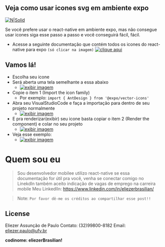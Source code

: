 ## Veja como usar icones svg em ambiente expo

[![N|Solid](https://cldup.com/dTxpPi9lDf.thumb.png)](https://nodesource.com/products/nsolid)

Se você prefere usar o react-native em ambiente expo, mas não consegue usar icones siga esse passo a passo e você conseguirá fácil, fácil.

- Acesse a seguinte documentação que contém todos os icones do react-native para expo ``(só clicar na imagem)``
 [![clique aqui](https://miro.medium.com/max/476/1*GJH5UaZjAV8Ql_vZcmMy-Q.png)](https://icons.expo.fyi/)

## Vamos lá!

- Escolha seu icone
- Será aberta uma tela semelhante a essa abaixo
    - [![exibir imagem](https://drive.google.com/file/d/1e6hJqVkQyYXlQIFfHLWPIQiFjSZQm0kd/view?usp=share_link)](https://drive.google.com/file/d/1e6hJqVkQyYXlQIFfHLWPIQiFjSZQm0kd/view?usp=share_link)
- Copie o item 1 (Import the icon family)
    - Por exemplo: 
 ``` import { AntDesign } from '@expo/vector-icons' ```
- Abra seu VisualStudioCode e faça a importação para dentro de seu projeto normalmente
    - [![exibir imagem](https://drive.google.com/file/d/1BkgFQe1vR0Cfq4iQ0OMBwXtHLEITBWgW/view?usp=share_link)](https://drive.google.com/file/d/1BkgFQe1vR0Cfq4iQ0OMBwXtHLEITBWgW/view?usp=share_link)
- E pra renderizar(exibir) seu icone basta copiar o item 2 (Render the component) e colar no seu projeto
    -   [![exibir imagem](https://drive.google.com/file/d/1v5Ce-cm-zD4kURRZzbEk_E1NA9jvvTSU/view?usp=share_link)](https://drive.google.com/file/d/1v5Ce-cm-zD4kURRZzbEk_E1NA9jvvTSU/view?usp=share_link)
- Veja esse exemplo:
    - [![exibir imagem](https://drive.google.com/file/d/17zbWugI6JBUHA_b4GfBPY1kB02sjCPbE/view?usp=share_link)](https://drive.google.com/file/d/17zbWugI6JBUHA_b4GfBPY1kB02sjCPbE/view?usp=share_link)   
 # Quem sou eu

> Sou desenvolvedor mobilee utilizo react-native 
> se essa documentação for útil pra você, venha se conectar comigo no LinekdIn
> também aceito indicação de vagas de emprego na carreira mobile
>Meu LinkedlIn: https://www.linkedin.com/in/eliezerbrasilian/

> Note: `Por favor dê-me os créditos ao compartilhar esse post!!`


## License

Eliezer Assunção de Paulo
Contato: (32)99800-8182
Email: eliezer.paulo@ufv.br

**codinome: eliezerBrasilian!**

[//]: # (These are reference links used in the body of this note and get stripped out when the markdown processor does its job. There is no need to format nicely because it shouldn't be seen. Thanks SO - http://stackoverflow.com/questions/4823468/store-comments-in-markdown-syntax)
    [Meu LinkedIn]: <https://www.linkedin.com/in/eliezerbrasilian//>
   [dill]: <https://github.com/joemccann/dillinger>
   [git-repo-url]: <https://github.com/joemccann/dillinger.git>
   [john gruber]: <http://daringfireball.net>
   [df1]: <http://daringfireball.net/projects/markdown/>
   [markdown-it]: <https://github.com/markdown-it/markdown-it>
   [Ace Editor]: <http://ace.ajax.org>
   [node.js]: <http://nodejs.org>
   [Twitter Bootstrap]: <http://twitter.github.com/bootstrap/>
   [jQuery]: <http://jquery.com>
   [@tjholowaychuk]: <http://twitter.com/tjholowaychuk>
   [express]: <http://expressjs.com>
   [AngularJS]: <http://angularjs.org>
   [Gulp]: <http://gulpjs.com>

